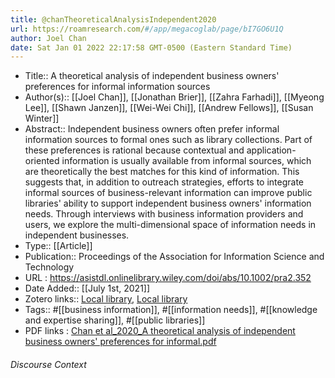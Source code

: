 ```yaml
---
title: @chanTheoreticalAnalysisIndependent2020
url: https://roamresearch.com/#/app/megacoglab/page/bI7GO6U1Q
author: Joel Chan
date: Sat Jan 01 2022 22:17:58 GMT-0500 (Eastern Standard Time)
---
```


- Title:: A theoretical analysis of independent business owners' preferences for informal information sources
- Author(s):: [[Joel Chan]], [[Jonathan Brier]], [[Zahra Farhadi]], [[Myeong Lee]], [[Shawn Janzen]], [[Wei-Wei Chi]], [[Andrew Fellows]], [[Susan Winter]]
- Abstract:: Independent business owners often prefer informal information sources to formal ones such as library collections. Part of these preferences is rational because contextual and application-oriented information is usually available from informal sources, which are theoretically the best matches for this kind of information. This suggests that, in addition to outreach strategies, efforts to integrate informal sources of business-relevant information can improve public libraries' ability to support independent business owners' information needs. Through interviews with business information providers and users, we explore the multi-dimensional space of information needs in independent businesses.
- Type:: [[Article]]
- Publication:: Proceedings of the Association for Information Science and Technology
- URL : https://asistdl.onlinelibrary.wiley.com/doi/abs/10.1002/pra2.352
- Date Added:: [[July 1st, 2021]]
- Zotero links:: [Local library](zotero://select/groups/2451508/items/49GCWE77), [Local library](https://www.zotero.org/groups/2451508/items/49GCWE77)
- Tags:: #[[business information]], #[[information needs]], #[[knowledge and expertise sharing]], #[[public libraries]]
- PDF links : [Chan et al_2020_A theoretical analysis of independent business owners' preferences for informal.pdf](zotero://open-pdf/groups/2451508/items/SQ47FC7S)

###### Discourse Context


